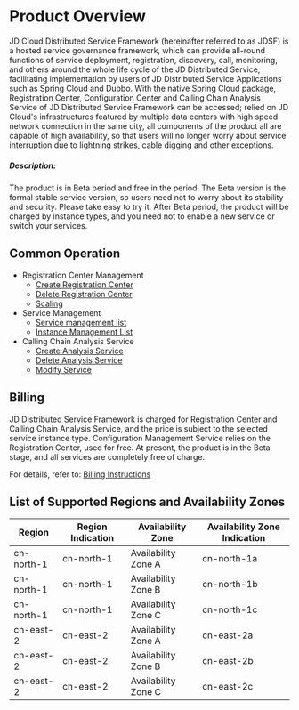 
# Product Overview

JD Cloud Distributed Service Framework (hereinafter referred to as JDSF) is a hosted service governance framework, which can provide all-round functions of service deployment, registration, discovery, call, monitoring, and others around the whole life cycle of the JD Distributed Service, facilitating implementation by users of JD Distributed Service Applications such as Spring Cloud and Dubbo. With the native Spring Cloud package, Registration Center, Configuration Center and Calling Chain Analysis Service of JD Distributed Service Framework can be accessed; relied on JD Cloud's infrastructures featured by multiple data centers with high speed network connection in the same city, all components of the product all are capable of high availability, so that users will no longer worry about service interruption due to lightning strikes, cable digging and other exceptions.


##### Description: 
The product is in Beta period and free in the period. The Beta version is the formal stable service version, so users need not to worry about its stability and security. Please take easy to try it. After Beta period, the product will be charged by instance types, and you need not to enable a new service or switch your services.


## Common Operation


	
- Registration Center Management
	- [Create Registration Center](../Operation-Guide/Cluster/Create-Cluster.md)
	- [Delete Registration Center](../Operation-Guide/Cluster/Delete-Cluster.md)
	- [Scaling](../Operation-Guide/Cluster/Expansion-Cluster.md)
- Service Management
	- [Service management list](../Operation-Guide/Service-List/Service-List.md)	
	- [Instance Management List](../Operation-Guide/Service-List/Instance-List.md)	
- Calling Chain Analysis Service
	- [Create Analysis Service](../Operation-Guide/Analysis-Service/Create-Analysis-Service.md)
	- [Delete Analysis Service](../Operation-Guide/Analysis-Service/del-Analysis-Service.md)
	- [Modify Service](../Operation-Guide/Analysis-Service/Update-Analysis-Service.md)



## Billing
JD Distributed Service Framework is charged for Registration Center and Calling Chain Analysis Service, and the price is subject to the selected service instance type. Configuration Management Service relies on the Registration Center, used for free. At present, the product is in the Beta stage, and all services are completely free of charge.

For details, refer to: [Billing Instructions](../Pricing/Billing-Overview.md)


## List of Supported Regions and Availability Zones
|Region|Region Indication|Availability Zone|Availability Zone Indication|
|---|---|---|---|
|cn-north-1|cn-north-1|Availability Zone A|cn-north-1a|
|cn-north-1|cn-north-1|Availability Zone B|cn-north-1b|
|cn-north-1|cn-north-1|Availability Zone C|cn-north-1c|
|cn-east-2|cn-east-2|Availability Zone A|cn-east-2a|
|cn-east-2|cn-east-2|Availability Zone B|cn-east-2b|
|cn-east-2|cn-east-2|Availability Zone C|cn-east-2c|
